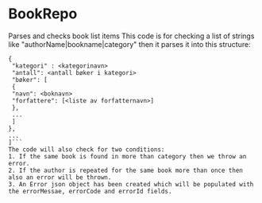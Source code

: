 # BookRepo
Parses and checks book list items
This code is for checking a list of strings like "authorName|bookname|category" then it parses it into this structure:
```[
{
 "kategori" : <kategorinavn>
 "antall": <antall bøker i kategori>
 "bøker": [
 {
 "navn": <boknavn>
 "forfattere": [<liste av forfatternavn>]
 },
 ...
 ]
},
...
]```
The code will also check for two conditions:
1. If the same book is found in more than category then we throw an error.
2. If the author is repeated for the same book more than once then also an error will be thrown.
3. An Error json object has been created which will be populated with the errorMessae, errorCode and errorId fields.
